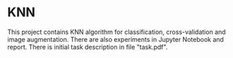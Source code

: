 # KNN

This project contains KNN algorithm for classification, cross-validation and image augmentation.
There are also experiments in Jupyter Notebook and report.
There is initial task description in file "task.pdf".

